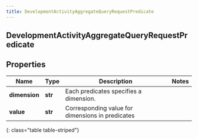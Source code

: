 ```yaml
---
title: DevelopmentActivityAggregateQueryRequestPredicate
---
```

## DevelopmentActivityAggregateQueryRequestPredicate

## Properties

|Name | Type | Description | Notes|
|------------ | ------------- | ------------- | -------------|
| **dimension** | **str** | Each predicates specifies a dimension. | |
| **value** | **str** | Corresponding value for dimensions in predicates | |
{: class="table table-striped"}



